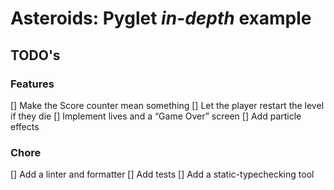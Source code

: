 # Asteroids: Pyglet _in-depth_ example 


## TODO's

### Features
[] Make the Score counter mean something
[] Let the player restart the level if they die
[] Implement lives and a “Game Over” screen
[] Add particle effects

### Chore
[] Add a linter and formatter
[] Add tests
[] Add a static-typechecking tool